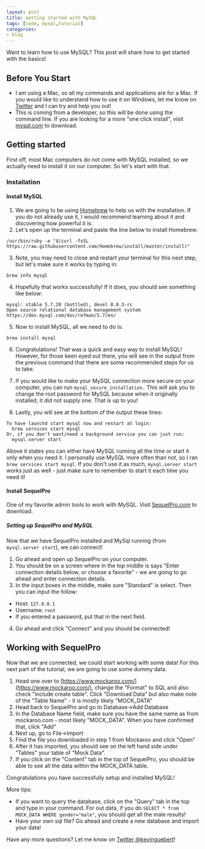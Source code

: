 ```yaml
---
layout: post
title: Getting started with MySQL
tags: [code, mysql,tutorial]
categories:
- blog
---
```



Want to learn how to use MySQL? This post will share how to get started with the basics!

## Before You Start

- I am using a Mac, so all my commands and applications are for a Mac. If you would like to understand how to use it on Windows, let me know on [Twitter](http://twitter.com/kevinguebert) and I can try and help you out!
- This is coming from a developer, so this will be done using the command line. If you are looking for a more "one click install", visit [mysql.com](https://dev.mysql.com/downloads/mysql/) to download.

## Getting started

First off, most Mac computers do not come with MySQL installed, so we actually need to install it on our computer. So let's start with that.

### Installation

#### Install MySQL

1. We are going to be using [Homebrew](https://brew.sh/) to help us with the installation. If you do not already use it, I would recommend learning about it and discovering how powerful it is.
2. Let's open up the terminal and paste the line below to install Homebrew:

```
/usr/bin/ruby -e "$(curl -fsSL https://raw.githubusercontent.com/Homebrew/install/master/install)"
```
3. Note, you may need to close and restart your terminal for this next step, but let's make sure it works by typing in:

```
brew info mysql
```

4. Hopefully that works successfully! If it does, you should see something like below:

```
mysql: stable 5.7.20 (bottled), devel 8.0.3-rc
Open source relational database management system
https://dev.mysql.com/doc/refman/5.7/en/
```

5. Now to install MySQL, all we need to do is:

```
brew install mysql
```

6. Congratulations! That was a quick and easy way to install MySQL! However, for those keen eyed out there, you will see in the output from the previous command that there are some recommended steps for us to take.

7. If you would like to make your MySQL connection more secure on your computer, you can run `mysql_secure_installation.` This will ask you to change the root password for MySQL because when it originally installed, it did not supply one. That is up to you!

8. Lastly, you will see at the bottom of the output these lines:

```
To have launchd start mysql now and restart at login:
  brew services start mysql
Or, if you don't want/need a background service you can just run:
  mysql.server start
```

Above it states you can either have MySQL running all the time or start it only when you need it. I personally use MySQL more often than not, so I ran `brew services start mysql`. If you don't use it as much, `mysql.server start` works just as well - just make sure to remember to start it each time you need it!


#### Install SequelPro

One of my favorite admin tools to work with MySQL. Visit [SequelPro.com](https://www.sequelpro.com/) to download.

##### Setting up SequelPro and MySQL

Now that we have SequelPro installed and MySql running (from `mysql.server start`), we can connect!

1. Go ahead and open up SequelPro on your computer.
2. You should be on a screen where in the top middle is says "Enter connection details below, or choose a favorite" - we are going to go ahead and enter connection details.
3. In the input boxes in the middle, make sure "Standard" is select. Then you can input the follow:
- Host: `127.0.0.1`
- Username: `root`
- If you entered a password, put that in the next field.
4. Go ahead and click "Connect" and you should be connected!

## Working with SequelPro

Now that we are connected, we could start working with some data! For this next part of the tutorial, we are going to use some dummy data.

1. Head one over to [https://www.mockaroo.com/](https://www.mockaroo.com/), change the "Format" to SQL and also check "include create table". Click "Download Data" but also make note of the "Table Name" - it is mostly likely "MOCK_DATA"
2. Head back to SequelPro and go to Database->Add Database
3. In the Database Name field, make sure you have the same name as from mockaroo.com - most likely "MOCK_DATA". When you have confirmed that, click "Add"
4. Next up, go to File->Import
5. Find the file you downloaded in step 1 from Mockaroo and click "Open"
6. After it has imported, you should see on the left hand side under "Tables" your table of "Mock Data".
7. If you click on the "Content" tab in the top of SequelPro, you should be able to see all the data within the MOCK_DATA table.

Congratulations you have successfully setup and installed MySQL!

More tips:
- If you want to query the database, click on the "Query" tab in the top and type in your command. For out data, if you do `SELECT * from MOCK_DATA WHERE gender="male"`, you should get all the male results!
- Have your own sql file? Go ahead and create a new database and import your data!

Have any more questions? Let me know on [Twitter @kevinguebert](http://twitter.com/kevinguebert)!
